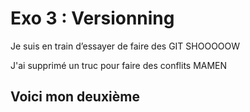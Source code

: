 # Exo 3 : Versionning

Je suis en train d’essayer de faire des GIT SHOOOOOW

J'ai supprimé un truc pour faire des conflits MAMEN
## Voici mon deuxième 

